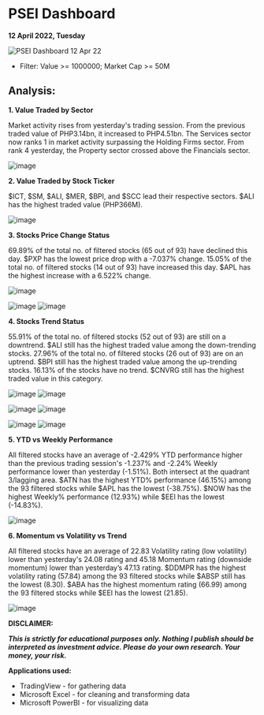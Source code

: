 # PSEI Dashboard
**12 April 2022, Tuesday**

![PSEI Dashboard 12 Apr 22](https://user-images.githubusercontent.com/103119533/162970545-524df3e0-49d4-4649-8f93-cdadba79d7f6.PNG)


- Filter: Value >= 1000000; Market Cap >= 50M

## Analysis:

**1. Value Traded by Sector**

Market activity rises from yesterday's trading session. From the previous traded value of PHP3.14bn, it increased to PHP4.51bn. The Services sector now ranks 1 in market activity surpassing the Holding Firms sector. From rank 4 yesterday, the Property sector crossed above the Financials sector.

![image](https://user-images.githubusercontent.com/103119533/162973291-d0231c49-ccea-4db3-9ecd-9baa8bb27a7a.png)

**2. Value Traded by Stock Ticker**

$ICT, $SM, $ALI, $MER, $BPI, and $SCC lead their respective sectors. $ALI has the highest traded value (PHP366M).

![image](https://user-images.githubusercontent.com/103119533/162978206-ab36e6a2-7751-43b5-bf34-24cff059f2a9.png)

**3. Stocks Price Change Status**

69.89% of the total no. of filtered stocks (65 out of 93) have declined this day. $PXP has the lowest price drop with a -7.037% change. 15.05% of the total no. of filtered stocks (14 out of 93) have increased this day. $APL has the highest increase with a 6.522% change.

![image](https://user-images.githubusercontent.com/103119533/162977706-d08178d5-beae-43c2-91e7-ad97fc24259a.png)

![image](https://user-images.githubusercontent.com/103119533/162979077-14d6088f-3e46-4fee-aa4f-47220ccaddb8.png)
![image](https://user-images.githubusercontent.com/103119533/162979184-5eb9083b-8101-4b32-b2d0-f41bc62f5500.png)

**4. Stocks Trend Status**

55.91% of the total no. of filtered stocks (52 out of 93) are still on a downtrend. $ALI still has the highest traded value among the down-trending stocks. 27.96% of the total no. of filtered stocks (26 out of 93) are on an uptrend. $BPI still has the highest traded value among the up-trending stocks. 16.13% of the stocks have no trend. $CNVRG still has the highest traded value in this category.

![image](https://user-images.githubusercontent.com/103119533/162981306-95000b88-b8a7-4e5c-8096-c580199d9f40.png)
![image](https://user-images.githubusercontent.com/103119533/162980219-f3f6c7a6-57a8-4d62-b3c0-566e3c75f869.png)

![image](https://user-images.githubusercontent.com/103119533/162981463-2fbcedd7-6113-464f-b2bb-25b7268de39a.png)
![image](https://user-images.githubusercontent.com/103119533/162980308-7e3b6ae0-bbfb-4419-aa3e-41b0efcdd81d.png)

![image](https://user-images.githubusercontent.com/103119533/162981733-d56c8659-86ce-4f3b-81f0-7faea0621072.png)
![image](https://user-images.githubusercontent.com/103119533/162981836-f5bff4f5-6aee-419d-8c67-f918f4c3b197.png)
  
**5. YTD vs Weekly Performance**

All filtered stocks have an average of -2.429% YTD performance higher than the previous trading session's -1.237% and -2.24% Weekly performance lower than yesterday (-1.51%). Both intersect at the quadrant 3/lagging area. $ATN has the highest YTD% performance (46.15%) among the 93 filtered stocks while $APL has the lowest (-38.75%). $NOW has the highest Weekly% performance (12.93%) while $EEI has the lowest (-14.83%).

![image](https://user-images.githubusercontent.com/103119533/162972608-afb2d83e-6954-4a24-aaa6-8d0f503b08ca.png)
  
**6. Momentum vs Volatility vs Trend**

All filtered stocks have an average of 22.83 Volatility rating (low volatility) lower than yesterday's 24.08 rating and 45.18 Momentum rating (downside momentum) lower than yesterday’s 47.13 rating. $DDMPR has the highest volatility rating (57.84) among the 93 filtered stocks while $ABSP still has the lowest (8.30). $ABA has the highest momentum rating (66.99) among the 93 filtered stocks while $EEI has the lowest (21.85).

![image](https://user-images.githubusercontent.com/103119533/162972738-c508c80d-e886-4a4d-975e-25b27766961c.png)

**DISCLAIMER:**

***This is strictly for educational purposes only. Nothing I publish should be interpreted as investment advice. Please do your own research. Your money, your risk.***


**Applications used:**
- TradingView - for gathering data
- Microsoft Excel - for cleaning and transforming data
- Microsoft PowerBI - for visualizing data
